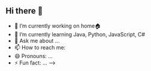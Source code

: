 ## Hi there 👋
- 🔭 I’m currently working on home🏠
- 🌱 I’m currently learning Java, Python, JavaScript, C#
- 💬 Ask me about ...
- 📫 How to reach me:
- 😄 Pronouns: ...
- ⚡ Fun fact: ...
-->

<!--
**KKimgy013/KKimgy013** is a ✨ _special_ ✨ repository because its `README.md` (this file) appears on your GitHub profile.

Here are some ideas to get you started:


